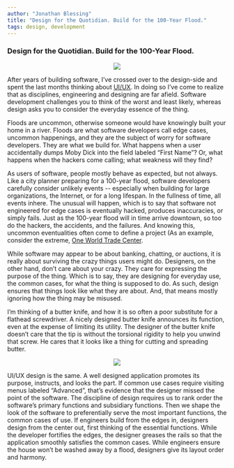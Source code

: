 ```yaml
---
author: "Jonathan Blessing"
title: "Design for the Quotidian. Build for the 100-Year Flood."
tags: design, development
---
```


### Design for the Quotidian. Build for the 100-Year Flood.

<div class="separator" style="clear: both; text-align: center;"><a href="/blog/2016/01/13/design-for-the-quotidian-build-for-the-100-year-flood/100YearFlood.jpg" imageanchor="1" style="margin-left: 1em; margin-right: 1em;"><img border="0" src="/blog/2016/01/13/design-for-the-quotidian-build-for-the-100-year-flood/100YearFlood.jpg"/></a></div>

After years of building software, I’ve crossed over to the design-side and spent the last months thinking about [UI/UX](http://www.uxisnotui.com). In doing so I’ve come to realize that as disciplines, engineering and designing are far afield. Software development challenges you to think of the worst and least likely, whereas design asks you to consider the everyday essence of the thing.

Floods are uncommon, otherwise someone would have knowingly built your home in a river. Floods are what software developers call edge cases, uncommon happenings, and they are the subject of worry for software developers. They are what we build for. What happens when a user accidentally dumps Moby Dick into the field labeled “First Name”? Or, what happens when the hackers come calling; what weakness will they find?

As users of software, people mostly behave as expected, but not always. Like a city planner preparing for a 100-year flood, software developers carefully consider unlikely events -- especially when building for large organizations, the Internet, or for a long lifespan. In the fullness of time, all events inhere. The unusual will happen, which is to say that software not engineered for edge cases is eventually hacked, produces inaccuracies, or simply fails. Just as the 100-year flood will in time arrive downtown, so too do the hackers, the accidents, and the failures. And knowing this, uncommon eventualities often come to define a project (As an example, consider the extreme, [One World Trade Center](www.scientificamerican.com/article/shaping-up-10-engineering-and-design-facts-about-one-world-trade-center/).

While software may appear to be about banking, chatting, or auctions, it is really about surviving the crazy things users might do. Designers, on the other hand, don’t care about your crazy. They care for expressing the purpose of the thing. Which is to say, they are designing for everyday use, the common cases, for what the thing is supposed to do. As such, design ensures that things look like what they are about. And, that means mostly ignoring how the thing may be misused.

I’m thinking of a butter knife, and how it is so often a poor substitute for a flathead screwdriver. A nicely designed butter knife announces its function, even at the expense of limiting its utility. The designer of the butter knife doesn’t care that the tip is without the torsional rigidity to help you unwind that screw. He cares that it looks like a thing for cutting and spreading butter.

<div class="separator" style="clear: both; text-align: center;"><a href="/blog/2016/01/13/design-for-the-quotidian-build-for-the-100-year-flood/butterknife.jpg" imageanchor="1" style="margin-left: 1em; margin-right: 1em;"><img border="0" src="/blog/2016/01/13/design-for-the-quotidian-build-for-the-100-year-flood/butterknife.jpg"/></a></div>

UI/UX design is the same. A well designed application promotes its purpose, instructs, and looks the part. If common use cases require visiting menus labeled “Advanced”, that’s evidence that the designer missed the point of the software. The discipline of design requires us to rank order the software’s primary functions and subsidiary functions. Then we shape the look of the software to preferentially serve the most important functions, the common cases of use. If engineers build from the edges in, designers design from the center out, first thinking of the essential functions. While the developer fortifies the edges, the designer greases the rails so that the application smoothly satisfies the common cases. While engineers ensure the house won’t be washed away by a flood, designers give its layout order and harmony.

